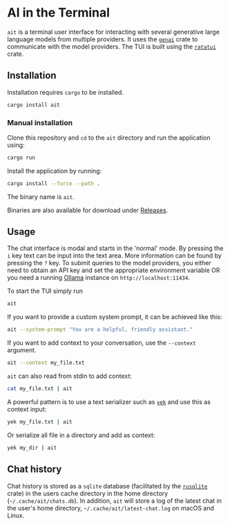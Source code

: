 # AI in the Terminal

`ait` is a terminal user interface for interacting with several
generative large language models from multiple providers.
It uses the [`genai`](https://github.com/jeremychone/rust-genai) crate to
communicate with the model providers.
The TUI is built using the [`ratatui`](https://ratatui.rs) crate.

## Installation

Installation requires `cargo` to be installed.

```bash
cargo install ait
```

### Manual installation

Clone this repository and `cd` to the `ait` directory and run the application using:

```bash
cargo run
```

Install the application by running:

```bash
cargo install --force --path .
```

The binary name is `ait`.

Binaries are also available for download under [Releases](https://github.com/wilswer/ait/releases).

## Usage

The chat interface is modal and starts in the 'normal' mode.
By pressing the `i` key text can be input into the text area.
More information can be found by pressing the `?` key.
To submit queries to the model providers, you either need to obtain an API key and
set the appropriate environment variable OR you need a running
[Ollama](https://ollama.com/) instance on `http://localhost:11434`.

To start the TUI simply run

```bash
ait
```

If you want to provide a custom system prompt, it can be achieved like this:

```bash
ait --system-prompt "You are a helpful, friendly assistant."
```

If you want to add context to your conversation, use the `--context` argument.

```bash
ait --context my_file.txt
```

`ait` can also read from stdin to add context:

```bash
cat my_file.txt | ait
```

A powerful pattern is to use a text serializer such as
[`yek`](https://github.com/bodo-run/yek) and use this as context input:

```bash
yek my_file.txt | ait
```

Or serialize all file in a directory and add as context:

```bash
yek my_dir | ait
```

## Chat history

Chat history is stored as a `sqlite` database (facilitated by the
[`rusqlite`](https://github.com/rusqlite/rusqlite) crate)
in the users cache directory in the home directory (`~/.cache/ait/chats.db`).
In addition, `ait` will store a log of the latest chat
in the user's home directory, `~/.cache/ait/latest-chat.log` on macOS and Linux.
